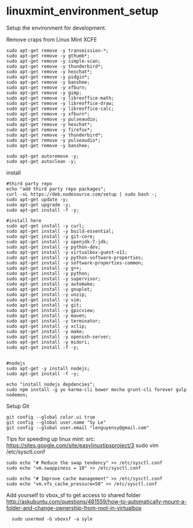 linuxmint_environment_setup
===========================


Setup the environment for development.


Remove craps from Linux Mint XCFE
```
sudo apt-get remove -y transmission-*;
sudo apt-get remove -y gthumb*;
sudo apt-get remove -y simple-scan;
sudo apt-get remove -y thunderbird*;
sudo apt-get remove -y hexchat*;
sudo apt-get remove -y pidgin*;
sudo apt-get remove -y banshee;
sudo apt-get remove -y xfburn;
sudo apt-get remove -y gimp;
sudo apt-get remove -y libreoffice-math;
sudo apt-get remove -y libreoffice-draw;
sudo apt-get remove -y libreoffice-calc;
sudo apt-get remove -y xfburn*;
sudo apt-get remove -y pulseaudio;
sudo apt-get remove -y hexchat*;
sudo apt-get remove -y firefox*;
sudo apt-get remove -y thunderbird*;
sudo apt-get remove -y pulseaudio*;
sudo apt-get remove -y banshee;

sudo apt-get autoremove -y;
sudo apt-get autoclean -y;
```


install
```
#third party repo
echo "add third party repo packages";
curl -sL https://deb.nodesource.com/setup | sudo bash -;
sudo apt-get update -y;
sudo apt-get upgrade -y;
sudo apt-get install -f -y;

#install here
sudo apt-get install -y curl; 
sudo apt-get install -y build-essential;
sudo apt-get install -y git-core;
sudo apt-get install -y openjdk-7-jdk;
sudo apt-get install -y python-dev;
sudo apt-get install -y virtualbox-guest-x11;
sudo apt-get install -y python-software-properties;
sudo apt-get install -y software-properties-common;
sudo apt-get install -y g++;
sudo apt-get install -y python;
sudo apt-get install -y supervisor;
sudo apt-get install -y automake;
sudo apt-get install -y gnuplot;
sudo apt-get install -y unzip;
sudo apt-get install -y vim;
sudo apt-get install -y git;
sudo apt-get install -y gpicview;
sudo apt-get install -y maven;
sudo apt-get install -y terminator;
sudo apt-get install -y xclip;
sudo apt-get install -y make;
sudo apt-get install -y openssh-server;
sudo apt-get install -y midori;
sudo apt-get install -f -y;


#nodejs
sudo apt-get -y install nodejs;
sudo apt-get install -f -y;

echo "install nodejs depdencies";
sudo npm install -g yo karma-cli bower mocha grunt-cli forever gulp nodemon;
```

Setup Git
```
git config --global color.ui true
git config --global user.name "Sy Le"
git config --global user.email "lenguyensy@gmail.com"
```


Tips for speeding up linux mint:
src: https://sites.google.com/site/easylinuxtipsproject/3
sudo vim /etc/sysctl.conf
```
sudo echo "# Reduce the swap tendency" >> /etc/sysctl.conf
sudo echo "vm.swappiness = 10" >> /etc/sysctl.conf

sudo echo "# Improve cache management" >> /etc/sysctl.conf
sudo echo "vm.vfs_cache_pressure=50" >> /etc/sysctl.conf
```


Add yourself to vbox_sf to get access to shared folder
http://askubuntu.com/questions/481559/how-to-automatically-mount-a-folder-and-change-ownership-from-root-in-virtualbox
```
  sudo usermod -G vboxsf -a syle
```
